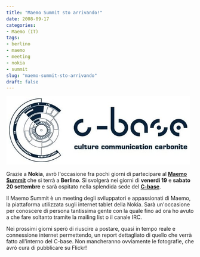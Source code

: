 ```yaml
---
title: "Maemo Summit sto arrivando!"
date: 2008-09-17
categories: 
- Maemo (IT)
tags: 
- berlino
- maemo
- meeting
- nokia
- summit
slug: "maemo-summit-sto-arrivando"
draft: false
---
```


[![c-base](c-logo_claim_blue.jpg)]()

Grazie a **Nokia**, avrò l'occasione fra pochi giorni di partecipare al
[**Maemo Summit**](http://wiki.maemo.org/Maemo_Summit_2008) che si terrà
a **Berlino**. Si svolgerà nei giorni di **venerdi 19** e **sabato 20
settembre** e sarà ospitato nella splendida sede del
[**C-base**](http://it.wikipedia.org/wiki/C-base).

Il Maemo Summit è un meeting degli sviluppatori e appassionati di Maemo,
la piattaforma utilizzata sugli internet tablet della Nokia. Sarà
un'occasione per conoscere di persona tantissima gente con la quale fino
ad ora ho avuto a che fare soltanto tramite la mailing list o il canale
IRC.

Nei prossimi giorni sperò di riuscire a postare, quasi in tempo reale e
connessione internet permettendo, un report dettagliato di quello che
verrà fatto all'interno del C-base. Non mancheranno ovviamente le
fotografie, che avrò cura di pubblicare su Flickr!

